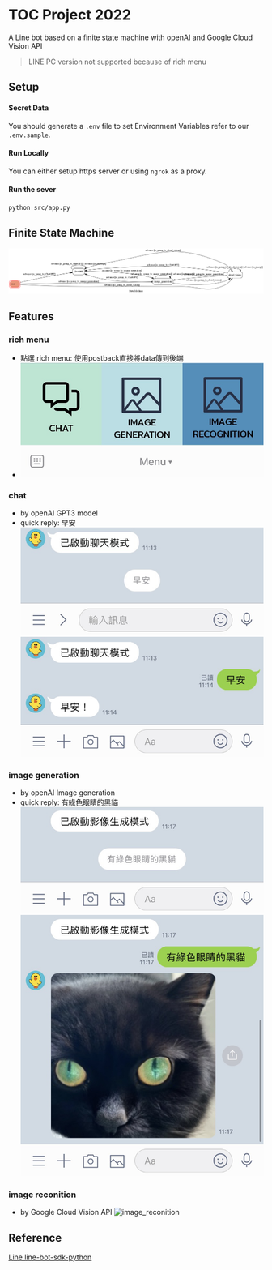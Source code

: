 # TOC Project 2022
A Line bot based on a finite state machine with openAI and Google Cloud Vision API
> LINE PC version not supported because of rich menu

## Setup
#### Secret Data
You should generate a `.env` file to set Environment Variables refer to our `.env.sample`.

#### Run Locally
You can either setup https server or using `ngrok` as a proxy.

#### Run the sever
```sh
python src/app.py
```

## Finite State Machine
![fsm](./img/fsm.png)

## Features
### rich menu
* 點選 rich menu: 使用postback直接將data傳到後端
* ![rich_menu](./img/rich_menu.png)
### chat
* by openAI GPT3 model
* quick reply: 早安
![chat_1](./img/chat_1.png)
![chat_2](./img/chat_2.png)
### image generation
* by openAI Image generation
* quick reply: 有綠色眼睛的黑貓
![image_generation_1](./img/image_generation_1.png)
![image_generation_2](./img/image_generation_2.png)
### image reconition
* by Google Cloud Vision API
![image_reconition](./img/image_reconition.png)
## Reference
[Line line-bot-sdk-python](https://github.com/line/line-bot-sdk-python/tree/master/examples/flask-echo)